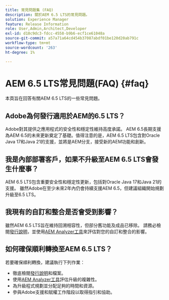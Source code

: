 ```yaml
---
title: 常見問題集 (FAQ)
description: 關於AEM 6.5 LTS的常見問題。
solution: Experience Manager
feature: Release Information
role: User,Admin,Architect,Developer
exl-id: d18c9dc3-fdcc-4558-b9b6-ecf1ce61048a
source-git-commit: a57a71a64cd454b37087abdf01be120d20ab791c
workflow-type: tm+mt
source-wordcount: '263'
ht-degree: 1%

---
```


# AEM 6.5 LTS常見問題(FAQ) {#faq}

本頁旨在回答有關AEM 6.5 LTS的一些常見問題。

## Adobe為何發行適用於AEM的6.5 LTS？

Adobe對其提供之應用程式的安全性和穩定性維持高度承諾。 AEM 6.5長期支援為AEM 6.5的未來更新奠定了基礎。值得注意的是，AEM 6.5 LTS包含對Oracle Java 17和Java 21的支援，並將是AEM分支，接受新的AEM功能和創新。

## 我是內部部署客戶，如果不升級至AEM 6.5 LTS會發生什麼事？

AEM 6.5 LTS包含重要安全性和穩定性更新，包括對Oracle Java 17和Java 21的支援。 雖然Adobe在至少未來2年內仍會持續支援AEM 6.5，但建議組織開始規劃升級至6.5 LTS。

## 我現有的自訂和整合是否會受到影響？

雖然AEM 6.5 LTS旨在維持回溯相容性，但部分舊功能及成品已移除。
請務必檢閱[發行說明](/help/release-notes/release-notes.md#deprecated-and-removed-features)，並使用[AEM Analyzer工具](/help/sites-deploying/aem-analyzer.md)來評估對您的自訂和整合的影響。

## 如何確保順利轉換至AEM 6.5 LTS？

若要確保順利轉換，建議執行下列作業：

* 徹底檢閱[發行說明](/help/release-notes/release-notes.md)和檔案。
* 使用[AEM Analyzer工具](/help/sites-deploying/aem-analyzer.md)評估升級的複雜性。
* 為升級程式規劃並分配足夠的時間和資源。
* 參與Adobe支援和賦權工作階段以取得指引和協助。
